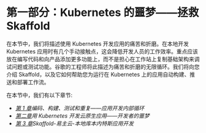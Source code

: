 # 第一部分：Kubernetes 的噩梦——拯救 Skaffold

在本节中，我们将描述使用 Kubernetes 开发应用的痛苦和折磨。在本地开发 Kubernetes 应用时有几个手动接触点，这会降低开发人员的工作效率。重点应该放在编写代码和向产品添加更多功能上，而不是担心在工作站上复制基础架构来调试问题或测试功能。谷歌的工程师将此描述为痛苦和折磨的无限循环。我们将向您介绍 Skaffold，以及它如何帮助您为运行在 Kubernetes 上的应用自动构建、推送和部署工作流。

在本节中，我们有以下章节:

*   [*第 1 章*](01.html#_idTextAnchor015)*编码、构建、测试和重复——应用开发内部循环*
*   [*第二章*](02.html#_idTextAnchor026)*用 Kubernetes 开发云原生应用——开发者的噩梦*
*   [*第 3 章*](03.html#_idTextAnchor034)*Skaffold-易主云-本地库本内特斯应用开发*
